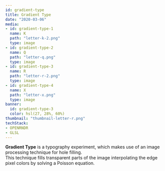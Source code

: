 ```yaml
---
id: gradient-type
title: Gradient Type
date: "2020-03-06"
media:
- id: gradient-type-1
  name: K
  path: "letter-k-2.png"
  type: image
- id: gradient-type-2
  name: Q
  path: "letter-q.png"
  type: image
- id: gradient-type-3
  name: R
  path: "letter-r-2.png"
  type: image
- id: gradient-type-4
  name: X
  path: "letter-x.png"
  type: image
banner:
  id: gradient-type-3
  color: hsl(27, 28%, 60%)
thumbnail: "thumbnail-letter-r.png"
techStack:
- OPENRNDR
- GLSL
---
```


**Gradient Type** is a typography experiment, which makes use of an image processing technique for hole filling.<br>
This technique fills transparent parts of the image interpolating the edge pixel colors by solving a Poisson equation.
